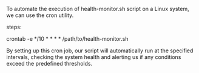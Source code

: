 To automate the execution of health-monitor.sh script on a Linux system, we can use the cron utility.


steps:

crontab -e
*/10 * * * * /path/to/health-monitor.sh





By setting up this cron job, our script will automatically run at the specified intervals, checking the system health and alerting us if any conditions exceed the predefined thresholds.
